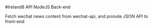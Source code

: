 #Ireland8 API NodeJS Back-end

Fetch wechat news content from wechat-api, and proivde JSON API to front-end